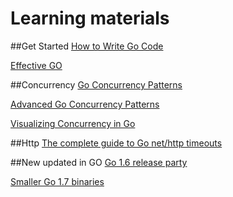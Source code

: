 # Learning materials

##Get Started
[How to Write Go Code](https://golang.org/doc/code.html)

[Effective GO](https://golang.org/doc/effective_go.html)

##Concurrency
[Go Concurrency Patterns](https://talks.golang.org/2012/concurrency.slide)

[Advanced Go Concurrency Patterns](https://talks.golang.org/2013/advconc.slide)

[Visualizing Concurrency in Go](https://divan.github.io/posts/go_concurrency_visualize/)

##Http
[The complete guide to Go net/http timeouts](https://blog.cloudflare.com/the-complete-guide-to-golang-net-http-timeouts/)

##New updated in GO
[Go 1.6 release party](http://go-talks.appspot.com/github.com/davecheney/gosyd/go1.6.slide)

[Smaller Go 1.7 binaries](https://blog.golang.org/go1.7-binary-size)


